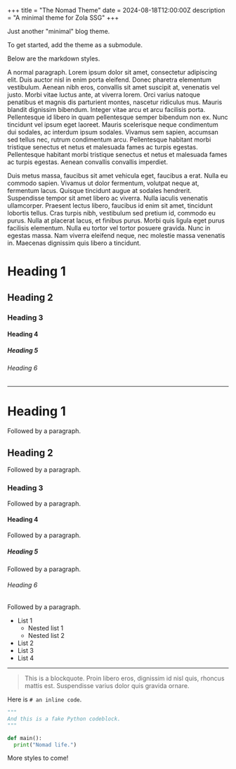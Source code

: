 +++
title = "The Nomad Theme"
date = 2024-08-18T12:00:00Z
description = "A minimal theme for Zola SSG"
+++

Just another "minimal" blog theme.

To get started, add the theme as a submodule.

Below are the markdown styles.

A normal paragraph. Lorem ipsum dolor sit amet, consectetur adipiscing elit.
Duis auctor nisl in enim porta eleifend. Donec pharetra elementum vestibulum.
Aenean nibh eros, convallis sit amet suscipit at, venenatis vel justo. Morbi
vitae luctus ante, at viverra lorem. Orci varius natoque penatibus et magnis dis
parturient montes, nascetur ridiculus mus. Mauris blandit dignissim bibendum.
Integer vitae arcu et arcu facilisis porta. Pellentesque id libero in quam
pellentesque semper bibendum non ex. Nunc tincidunt vel ipsum eget laoreet.
Mauris scelerisque neque condimentum dui sodales, ac interdum ipsum sodales.
Vivamus sem sapien, accumsan sed tellus nec, rutrum condimentum arcu.
Pellentesque habitant morbi tristique senectus et netus et malesuada fames ac
turpis egestas. Pellentesque habitant morbi tristique senectus et netus et
malesuada fames ac turpis egestas. Aenean convallis convallis imperdiet.

Duis metus massa, faucibus sit amet vehicula eget, faucibus a erat. Nulla eu
commodo sapien. Vivamus ut dolor fermentum, volutpat neque at, fermentum lacus.
Quisque tincidunt augue at sodales hendrerit. Suspendisse tempor sit amet libero
ac viverra. Nulla iaculis venenatis ullamcorper. Praesent lectus libero,
faucibus id enim sit amet, tincidunt lobortis tellus. Cras turpis nibh,
vestibulum sed pretium id, commodo eu purus. Nulla at placerat lacus, et finibus
purus. Morbi quis ligula eget purus facilisis elementum. Nulla eu tortor vel
tortor posuere gravida. Nunc in egestas massa. Nam viverra eleifend neque, nec
molestie massa venenatis in. Maecenas dignissim quis libero a tincidunt.

# Heading 1

## Heading 2

### Heading 3

#### Heading 4

##### Heading 5

###### Heading 6

---

# Heading 1

Followed by a paragraph.

## Heading 2

Followed by a paragraph.

### Heading 3

Followed by a paragraph.

#### Heading 4

Followed by a paragraph.

##### Heading 5

Followed by a paragraph.

###### Heading 6

Followed by a paragraph.

- List 1
  - Nested list 1
  - Nested list 2
- List 2
- List 3
- List 4

---

> This is a blockquote. Proin libero eros, dignissim id nisl quis, rhoncus
> mattis est. Suspendisse varius dolor quis gravida ornare.

Here is `# an inline code`.

```python
"""
And this is a fake Python codeblock.
"""

def main():
  print("Nomad life.")

```

More styles to come!
